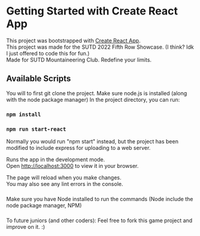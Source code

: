 # Getting Started with Create React App

This project was bootstrapped with [Create React App](https://github.com/facebook/create-react-app). <br>
This project was made for the SUTD 2022 Fifth Row Showcase. (I think? Idk I just offered to code this for fun.) <br>
Made for SUTD Mountaineering Club. Redefine your limits. <br>

## Available Scripts

You will to first git clone the project. Make sure node.js is installed (along with the node package manager)
In the project directory, you can run:
### `npm install`
### `npm run start-react`

Normally you would run "npm start" instead, but the project has been modified to include express for uploading to a web server.

Runs the app in the development mode.\
Open [http://localhost:3000](http://localhost:3000) to view it in your browser.

The page will reload when you make changes.\
You may also see any lint errors in the console.

### 
Make sure you have Node installed to run the commands (Node include the node package manager, NPM)
###

###
To future juniors (and other coders):
Feel free to fork this game project and improve on it. :)
###
